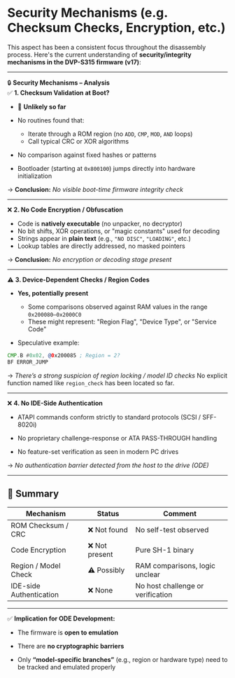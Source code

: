 # Security Mechanisms (e.g. Checksum Checks, Encryption, etc.)

This aspect has been a consistent focus throughout the disassembly process. Here's the current understanding of **security/integrity mechanisms in the DVP-S315 firmware (v17)**:

---

🔒 **Security Mechanisms – Analysis**  
✅ **1. Checksum Validation at Boot?**

- 🧩 **Unlikely so far**

- No routines found that:
  - Iterate through a ROM region (no `ADD`, `CMP`, `MOD`, `AND` loops)
  - Call typical CRC or XOR algorithms
- No comparison against fixed hashes or patterns
- Bootloader (starting at `0x800100`) jumps directly into hardware initialization

→ **Conclusion:** *No visible boot-time firmware integrity check*

---

❌ **2. No Code Encryption / Obfuscation**

- Code is **natively executable** (no unpacker, no decryptor)
- No bit shifts, XOR operations, or "magic constants" used for decoding
- Strings appear in **plain text** (e.g., `"NO DISC"`, `"LOADING"`, etc.)
- Lookup tables are directly addressed, no masked pointers

→ **Conclusion:** *No encryption or decoding stage present*

---

⚠️ **3. Device-Dependent Checks / Region Codes**

- **Yes, potentially present**

  - Some comparisons observed against RAM values in the range `0x200080–0x2000C0`
  - These might represent: "Region Flag", "Device Type", or "Service Code"

- Speculative example:

```asm
CMP.B #0x02, @0x200085 ; Region = 2?
BF ERROR_JUMP
```

→ *There’s a strong suspicion of region locking / model ID checks*
No explicit function named like `region_check` has been located so far.


---


❌ **4. No IDE-Side Authentication** 
 
- ATAPI commands conform strictly to standard protocols (SCSI / SFF-8020i)
 
- No proprietary challenge-response or ATA PASS-THROUGH handling
 
- No feature-set verification as seen in modern PC drives

→ *No authentication barrier detected from the host to the drive (ODE)*


---



## 🧠 Summary 

| Mechanism | Status | Comment | 
| --- | --- | --- | 
| ROM Checksum / CRC | ❌ Not found | No self-test observed | 
| Code Encryption | ❌ Not present | Pure SH-1 binary | 
| Region / Model Check | ⚠️ Possibly | RAM comparisons, logic unclear | 
| IDE-side Authentication | ❌ None | No host challenge or verification | 



---


✅ **Implication for ODE Development:** 
 
- The firmware is **open to emulation**
 
- There are **no cryptographic barriers**
 
- Only **“model-specific branches”**  (e.g., region or hardware type) need to be tracked and emulated properly

